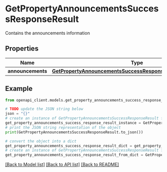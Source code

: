 # GetPropertyAnnouncementsSuccessResponseResult

Contains the announcements information

## Properties

Name | Type | Description | Notes
------------ | ------------- | ------------- | -------------
**announcements** | [**GetPropertyAnnouncementsSuccessResponseResultAnnouncements**](GetPropertyAnnouncementsSuccessResponseResultAnnouncements.md) |  | 

## Example

```python
from openapi_client.models.get_property_announcements_success_response_result import GetPropertyAnnouncementsSuccessResponseResult

# TODO update the JSON string below
json = "{}"
# create an instance of GetPropertyAnnouncementsSuccessResponseResult from a JSON string
get_property_announcements_success_response_result_instance = GetPropertyAnnouncementsSuccessResponseResult.from_json(json)
# print the JSON string representation of the object
print(GetPropertyAnnouncementsSuccessResponseResult.to_json())

# convert the object into a dict
get_property_announcements_success_response_result_dict = get_property_announcements_success_response_result_instance.to_dict()
# create an instance of GetPropertyAnnouncementsSuccessResponseResult from a dict
get_property_announcements_success_response_result_from_dict = GetPropertyAnnouncementsSuccessResponseResult.from_dict(get_property_announcements_success_response_result_dict)
```
[[Back to Model list]](../README.md#documentation-for-models) [[Back to API list]](../README.md#documentation-for-api-endpoints) [[Back to README]](../README.md)


